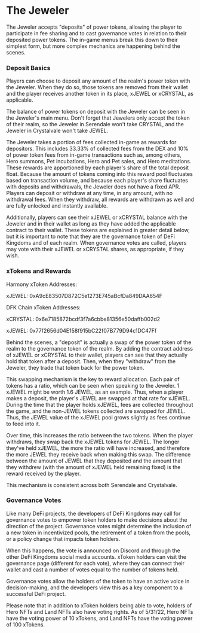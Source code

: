 # The Jeweler

The Jeweler accepts "deposits" of power tokens, allowing the player to participate in fee sharing and to cast governance votes in relation to their deposited power tokens. The in-game menus break this down to their simplest form, but more complex mechanics are happening behind the scenes.

### Deposit Basics

Players can choose to deposit any amount of the realm's power token with the Jeweler. When they do so, those tokens are removed from their wallet and the player receives another token in its place, xJEWEL or xCRYSTAL, as applicable.

The balance of power tokens on deposit with the Jeweler can be seen in the Jeweler's main menu. Don't forget that Jewelers only accept the token of their realm, so the Jeweler in Serendale won't take CRYSTAL, and the Jeweler in Crystalvale won't take JEWEL.

The Jeweler takes a portion of fees collected in-game as rewards for depositors. This includes 33.33% of collected fees from the DEX and 10% of power token fees from in-game transactions such as, among others, Hero summons, Pet incubations, Hero and Pet sales, and Hero meditations. These rewards are apportioned by each player's share of the total deposit float. Because the amount of tokens coming into this reward pool fluctuates based on transaction volume, and because each player's share fluctuates with deposits and withdrawals, the Jeweler does not have a fixed APR. Players can deposit or withdraw at any time, in any amount, with no withdrawal fees. When they withdraw, all rewards are withdrawn as well and are fully unlocked and instantly available.

Additionally, players can see their xJEWEL or xCRYSTAL balance with the Jeweler and in their wallet as long as they have added the applicable contract to their wallet. These tokens are explained in greater detail below, but it is important to note that they are the governance token of DeFi Kingdoms and of each realm. When governance votes are called, players may vote with their xJEWEL or xCRYSTAL shares, as appropriate, if they wish.

### xTokens and Rewards

Harmony xToken Addresses:&#x20;

xJEWEL: 0xA9cE83507D872C5e1273E745aBcfDa849DAA654F&#x20;

DFK Chain xToken Addresses:&#x20;

xCRYSTAL: 0x6e7185872bcdf3f7a6cbbe81356e50daffb002d2

&#x20;xJEWEL: 0x77f2656d04E158f915bC22f07B779D94c1DC47Ff

Behind the scenes, a "deposit" is actually a swap of the power token of the realm to the governance token of the realm. By adding the contract address of xJEWEL or xCRYSTAL to their wallet, players can see that they actually hold that token after a deposit. Then, when they "withdraw" from the Jeweler, they trade that token back for the power token.

This swapping mechanism is the key to reward allocation. Each pair of tokens has a ratio, which can be seen when speaking to the Jeweler. 1 xJEWEL might be worth 1.6 JEWEL, as an example. Thus, when a player makes a deposit, the player's JEWEL are swapped at that rate for xJEWEL. During the time that the player holds xJEWEL, fees are collected throughout the game, and the non-JEWEL tokens collected are swapped for JEWEL. Thus, the JEWEL value of the xJEWEL pool grows slightly as fees continue to feed into it.

Over time, this increases the ratio between the two tokens. When the player withdraws, they swap back the xJEWEL tokens for JEWEL. The longer they've held xJEWEL, the more the ratio will have increased, and therefore the more JEWEL they receive back when making this swap. The difference between the amount of JEWEL that they deposited and the amount that they withdrew (with the amount of xJEWEL held remaining fixed) is the reward received by the player.

This mechanism is consistent across both Serendale and Crystalvale.

### Governance Votes

Like many DeFi projects, the developers of DeFi Kingdoms may call for governance votes to empower token holders to make decisions about the direction of the project. Governance votes might determine the inclusion of a new token in incentivized pools, the retirement of a token from the pools, or a policy change that impacts token holders.

When this happens, the vote is announced on Discord and through the other DeFi Kingdoms social media accounts. xToken holders can visit the governance page (different for each vote), where they can connect their wallet and cast a number of votes equal to the number of tokens held.

Governance votes allow the holders of the token to have an active voice in decision-making, and the developers view this as a key component to a successful DeFi project.

Please note that in addition to xToken holders being able to vote, holders of Hero NFTs and Land NFTs also have voting rights. As of 5/31/22, Hero NFTs have the voting power of 10 xTokens, and Land NFTs have the voting power of 100 xTokens.
